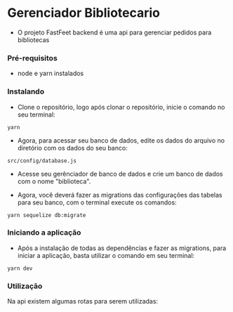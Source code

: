 # Gerenciador Bibliotecario

  - O projeto FastFeet backend é uma api para gerenciar pedidos para bibliotecas

### Pré-requisitos

   - node e yarn instalados

### Instalando

  - Clone o repositório, logo após clonar o repositório, inicie o comando no seu terminal:
  
  ```
  yarn
  ```
  
  - Agora, para acessar seu banco de dados, edite os dados do arquivo no diretório com os dados do seu banco:
  ```
  src/config/database.js
  ```
  - Acesse seu gerênciador de banco de dados e crie um banco de dados com o nome "biblioteca".

  - Agora, você deverá fazer as migrations das configurações das tabelas para seu banco, com o terminal execute os comandos:

  ```
  yarn sequelize db:migrate
  ```

### Iniciando a aplicação

  - Após a instalação de todas as dependências e fazer as migrations, para iniciar a aplicação, basta utilizar o comando em seu terminal: 

  ```
  yarn dev
  ``` 
  
### Utilização

Na api existem algumas rotas para serem utilizadas:
